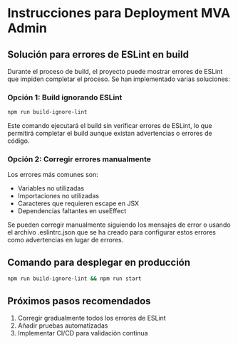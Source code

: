 # Instrucciones para Deployment MVA Admin

## Solución para errores de ESLint en build

Durante el proceso de build, el proyecto puede mostrar errores de ESLint que impiden completar el proceso.
Se han implementado varias soluciones:

### Opción 1: Build ignorando ESLint

```bash
npm run build-ignore-lint
```

Este comando ejecutará el build sin verificar errores de ESLint, lo que permitirá completar el build
aunque existan advertencias o errores de código.

### Opción 2: Corregir errores manualmente

Los errores más comunes son:

- Variables no utilizadas
- Importaciones no utilizadas
- Caracteres que requieren escape en JSX
- Dependencias faltantes en useEffect

Se pueden corregir manualmente siguiendo los mensajes de error o usando el archivo
.eslintrc.json que se ha creado para configurar estos errores como advertencias en lugar de errores.

## Comando para desplegar en producción

```bash
npm run build-ignore-lint && npm run start
```

## Próximos pasos recomendados

1. Corregir gradualmente todos los errores de ESLint
2. Añadir pruebas automatizadas
3. Implementar CI/CD para validación continua
